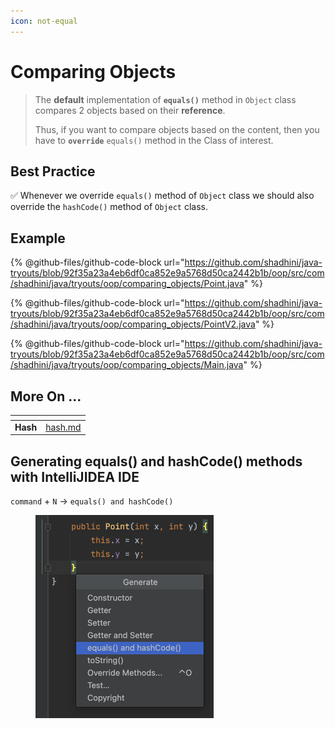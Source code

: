 ```yaml
---
icon: not-equal
---
```


# Comparing Objects

> The **default** implementation of **`equals()`** method in `Object` class compares 2 objects based on their **reference**.&#x20;
>
> Thus, if you want to compare objects based on the content, then you have to **`override`** `equals()` method in the Class of interest.

## Best Practice

✅  Whenever we override `equals()` method of `Object` class we should also override the `hashCode()` method of `Object` class.



## Example

{% @github-files/github-code-block url="https://github.com/shadhini/java-tryouts/blob/92f35a23a4eb6df0ca852e9a5768d50ca2442b1b/oop/src/com/shadhini/java/tryouts/oop/comparing_objects/Point.java" %}

{% @github-files/github-code-block url="https://github.com/shadhini/java-tryouts/blob/92f35a23a4eb6df0ca852e9a5768d50ca2442b1b/oop/src/com/shadhini/java/tryouts/oop/comparing_objects/PointV2.java" %}

{% @github-files/github-code-block url="https://github.com/shadhini/java-tryouts/blob/92f35a23a4eb6df0ca852e9a5768d50ca2442b1b/oop/src/com/shadhini/java/tryouts/oop/comparing_objects/Main.java" %}





## More On ...

<table data-view="cards"><thead><tr><th></th><th data-hidden data-card-target data-type="content-ref"></th></tr></thead><tbody><tr><td><strong>Hash</strong></td><td><a href="hash.md">hash.md</a></td></tr></tbody></table>



## Generating equals() and hashCode() methods with IntelliJIDEA IDE

`command` + `N` -> `equals() and hashCode()`

<div align="left">

<figure><img src="../.gitbook/assets/intellij-generate-equals-n-hashcode.png" alt="" width="285"><figcaption></figcaption></figure>

</div>



